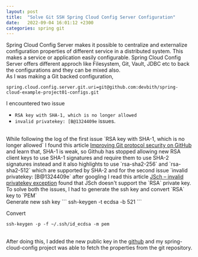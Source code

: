```yaml
---
layout: post
title:  "Solve Git SSH Spring Cloud Config Server Configuration"
date:   2022-09-04 16:01:12 +2300
categories: spring git
---
```


Spring Cloud Config Server makes it possible to centralize and externalize configuration properties of different service in a distributed system. This makes a service or application easily configurable. Spring Cloud Config Server offers different approch like Filesystem, Git, Vault, JDBC etc to back the configurations and they can be mixed also.
<br>
As I was making a Git backed configuration, 

 ```properties
spring.cloud.config.server.git.uri=git@github.com:devbith/spring-cloud-example-project01-configs.git
```

I encountered two issue<br>
- `RSA key with SHA-1, which is no longer allowed` 
- `invalid privatekey: [B@1324409e` issues. <br>
<br>
While following the log of the first issue `RSA key with SHA-1, which is no longer allowed` I found this article <a href="https://github.blog/2021-09-01-improving-git-protocol-security-github/ ">Improving Git protocol security on GitHub</a> and learn that, SHA-1 is weak, so Github has stopped allowing new RSA client keys to use SHA-1 signatures and require them to use SHA-2 signatures instead and it also highlights to use `rsa-sha2-256` and `rsa-sha2-512` which are supported by SHA-2 and for the second issue `invalid privatekey: [B@1324409e` after googling I read this article <a href="https://mkyong.com/java/jsch-invalid-privatekey-exception/">JSch – invalid privatekey exception</a> found that JSch doesn't support the `RSA` private key.
<br>
To solve both the issues, I had to generate the ssh key and convert `RSA` key to `PEM`

<br>
Generate new ssh key
```
ssh-keygen -t ecdsa -b 521
```

Convert
```
ssh-keygen -p -f ~/.ssh/id_ecdsa -m pem
```
<br>
After doing this, I added the new public key in the <a href="https://github.com/">github</a> and my spring-cloud-config project was able to fetch the properties from the git repository.


